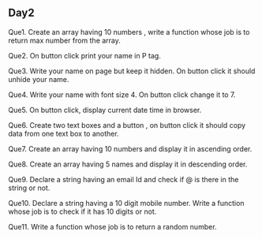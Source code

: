 ## Day2
Que1.
Create an array having 10 numbers , write a function whose  job is to return max number from the array.


Que2.
On button click print your name in P tag.


Que3.
Write your name on page but keep it hidden. On button click it should unhide your name.


Que4.
Write your name with font size 4. On button click change it to 7.


Que5.
On button click, display current date time in browser.


Que6.
Create two text boxes and a button , on button click it should copy data from one text box to another.


Que7.
Create an array having 10 numbers and display it in ascending order.


Que8. 
Create an array having 5 names and display it in descending order.


Que9.
Declare a string having an email Id and check if @ is there in the string or not.


Que10.
Declare a string having a 10 digit mobile number. Write a function whose  job is to check if it has 10 digits or not.


Que11. 
Write a function whose  job is to return a random number.
